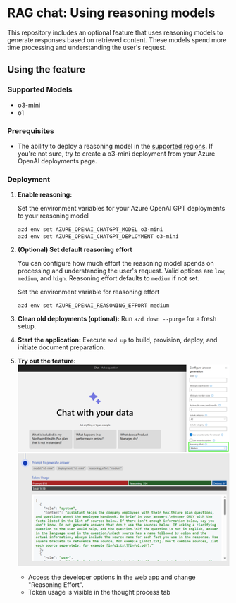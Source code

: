# RAG chat: Using reasoning models

This repository includes an optional feature that uses reasoning models to generate responses based on retrieved content. These models spend more time processing and understanding the user's request.

## Using the feature

### Supported Models

* o3-mini
* o1

### Prerequisites

* The ability to deploy a reasoning model in the [supported regions](https://learn.microsoft.com/azure/ai-services/openai/concepts/models#standard-deployment-model-availability). If you're not sure, try to create a o3-mini deployment from your Azure OpenAI deployments page.

### Deployment

1. **Enable reasoning:**

   Set the environment variables for your Azure OpenAI GPT deployments to your reasoning model

   ```shell
   azd env set AZURE_OPENAI_CHATGPT_MODEL o3-mini
   azd env set AZURE_OPENAI_CHATGPT_DEPLOYMENT o3-mini
   ```

2. **(Optional) Set default reasoning effort**

   You can configure how much effort the reasoning model spends on processing and understanding the user's request. Valid options are `low`, `medium`, and `high`. Reasoning effort defaults to `medium` if not set.

   Set the environment variable for reasoning effort

   ```shell
   azd env set AZURE_OPENAI_REASONING_EFFORT medium
   ```

3. **Clean old deployments (optional):**
   Run `azd down --purge` for a fresh setup.

4. **Start the application:**
   Execute `azd up` to build, provision, deploy, and initiate document preparation.

5. **Try out the feature:**
    ![Reasoning configuration screenshot](./images/reasoning.png)
    ![Thought process token usage](./images/token-usage.png)
   * Access the developer options in the web app and change "Reasoning Effort".
   * Token usage is visible in the thought process tab
